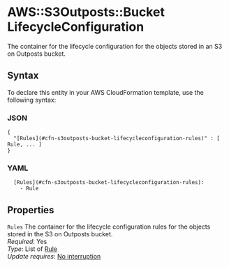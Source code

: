 # AWS::S3Outposts::Bucket LifecycleConfiguration<a name="aws-properties-s3outposts-bucket-lifecycleconfiguration"></a>

The container for the lifecycle configuration for the objects stored in an S3 on Outposts bucket\.

## Syntax<a name="aws-properties-s3outposts-bucket-lifecycleconfiguration-syntax"></a>

To declare this entity in your AWS CloudFormation template, use the following syntax:

### JSON<a name="aws-properties-s3outposts-bucket-lifecycleconfiguration-syntax.json"></a>

```
{
  "[Rules](#cfn-s3outposts-bucket-lifecycleconfiguration-rules)" : [ Rule, ... ]
}
```

### YAML<a name="aws-properties-s3outposts-bucket-lifecycleconfiguration-syntax.yaml"></a>

```
  [Rules](#cfn-s3outposts-bucket-lifecycleconfiguration-rules):
    - Rule
```

## Properties<a name="aws-properties-s3outposts-bucket-lifecycleconfiguration-properties"></a>

`Rules` <a name="cfn-s3outposts-bucket-lifecycleconfiguration-rules"></a>
The container for the lifecycle configuration rules for the objects stored in the S3 on Outposts bucket\.  
_Required_: Yes  
_Type_: List of [Rule](aws-properties-s3outposts-bucket-rule.md)  
_Update requires_: [No interruption](https://docs.aws.amazon.com/AWSCloudFormation/latest/UserGuide/using-cfn-updating-stacks-update-behaviors.html#update-no-interrupt)
